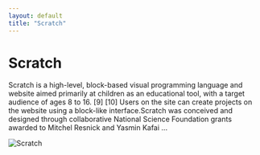 ```yaml
---
layout: default
title: "Scratch"
---
```


# Scratch

Scratch is a high-level, block-based visual programming language and website aimed primarily at children as an educational tool, with a target audience of ages 8 to 16. [9] [10] Users on the site can create projects on the website using a block-like interface.Scratch was conceived and designed through collaborative National Science Foundation grants awarded to Mitchel Resnick and Yasmin Kafai ...

![Scratch](https://www.tiobe.com/wp-content/themes/tiobe/tiobe-index/images/Scratch.png)
